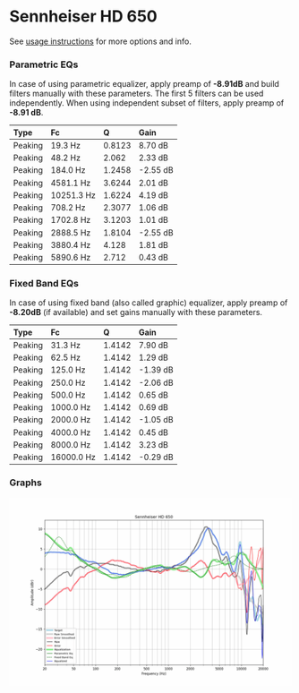 # Sennheiser HD 650
See [usage instructions](https://github.com/jaakkopasanen/AutoEq#usage) for more options and info.

### Parametric EQs
In case of using parametric equalizer, apply preamp of **-8.91dB** and build filters manually
with these parameters. The first 5 filters can be used independently.
When using independent subset of filters, apply preamp of **-8.91 dB**.

| Type    | Fc         |      Q | Gain     |
|:--------|:-----------|:-------|:---------|
| Peaking | 19.3 Hz    | 0.8123 | 8.70 dB  |
| Peaking | 48.2 Hz    | 2.062  | 2.33 dB  |
| Peaking | 184.0 Hz   | 1.2458 | -2.55 dB |
| Peaking | 4581.1 Hz  | 3.6244 | 2.01 dB  |
| Peaking | 10251.3 Hz | 1.6224 | 4.19 dB  |
| Peaking | 708.2 Hz   | 2.3077 | 1.06 dB  |
| Peaking | 1702.8 Hz  | 3.1203 | 1.01 dB  |
| Peaking | 2888.5 Hz  | 1.8104 | -2.55 dB |
| Peaking | 3880.4 Hz  | 4.128  | 1.81 dB  |
| Peaking | 5890.6 Hz  | 2.712  | 0.43 dB  |

### Fixed Band EQs
In case of using fixed band (also called graphic) equalizer, apply preamp of **-8.20dB**
(if available) and set gains manually with these parameters.

| Type    | Fc         |      Q | Gain     |
|:--------|:-----------|:-------|:---------|
| Peaking | 31.3 Hz    | 1.4142 | 7.90 dB  |
| Peaking | 62.5 Hz    | 1.4142 | 1.29 dB  |
| Peaking | 125.0 Hz   | 1.4142 | -1.39 dB |
| Peaking | 250.0 Hz   | 1.4142 | -2.06 dB |
| Peaking | 500.0 Hz   | 1.4142 | 0.65 dB  |
| Peaking | 1000.0 Hz  | 1.4142 | 0.69 dB  |
| Peaking | 2000.0 Hz  | 1.4142 | -1.05 dB |
| Peaking | 4000.0 Hz  | 1.4142 | 0.45 dB  |
| Peaking | 8000.0 Hz  | 1.4142 | 3.23 dB  |
| Peaking | 16000.0 Hz | 1.4142 | -0.29 dB |

### Graphs
![](./Sennheiser%20HD%20650.png)